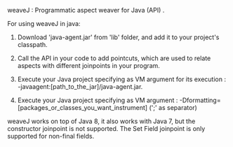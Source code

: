 weaveJ
:	Programmatic aspect weaver for Java (API) .



For using weaveJ in java:

1. Download 'java-agent.jar' from 'lib' folder, and add it to your project's classpath.

2. Call the API in your code to add pointcuts, which are used to relate aspects with different joinpoints in your program.

3. Execute your Java project specifying as VM argument for its execution : -javaagent:[path_to_the_jar]/java-agent.jar.

4. Execute your Java project specifying as VM argument : -Dformatting=[packages_or_classes_you_want_instrument]  (';' as separator)


weaveJ works on top of Java 8, 
it also works  with Java 7, but the constructor joinpoint is not supported.
The Set Field joinpoint is only supported for non-final fields.
